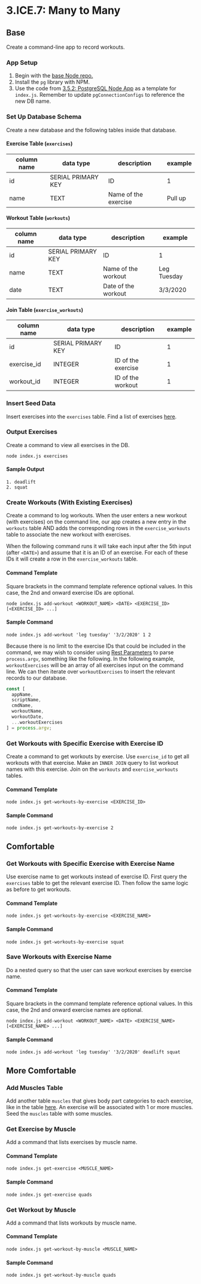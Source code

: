 # 3.ICE.7: Many to Many

## Base

Create a command-line app to record workouts.

### App Setup

1. Begin with the [base Node repo.](https://github.com/rocketacademy/base-node-bootcamp)
2. Install the `pg` library with NPM.
3. Use the code from [3.5.2: PostgreSQL Node App](../3.4-sql-applications/3.4.2-postgresql-node-app.md#select) as a template for `index.js`. Remember to update `pgConnectionConfigs` to reference the new DB name.

### Set Up Database Schema

Create a new database and the following tables inside that database.

#### Exercise Table (`exercises`)

| column name | data type          | description          | example |
| ----------- | ------------------ | -------------------- | ------- |
| id          | SERIAL PRIMARY KEY | ID                   | 1       |
| name        | TEXT               | Name of the exercise | Pull up |

#### Workout Table (`workouts`)

| column name | data type          | description         | example     |
| ----------- | ------------------ | ------------------- | ----------- |
| id          | SERIAL PRIMARY KEY | ID                  | 1           |
| name        | TEXT               | Name of the workout | Leg Tuesday |
| date        | TEXT               | Date of the workout | 3/3/2020    |

#### Join Table (`exercise_workouts`)

| column name  | data type          | description        | example |
| ------------ | ------------------ | ------------------ | ------- |
| id           | SERIAL PRIMARY KEY | ID                 | 1       |
| exercise\_id | INTEGER            | ID of the exercise | 1       |
| workout\_id  | INTEGER            | ID of the workout  | 1       |

### Insert Seed Data

Insert exercises into the `exercises` table. Find a list of exercises [here](https://en.wikipedia.org/wiki/List\_of\_weight\_training\_exercises).

### Output Exercises

Create a command to view all exercises in the DB.

```
node index.js exercises
```

#### Sample Output

```
1. deadlift
2. squat
```

### Create Workouts (With Existing Exercises)

Create a command to log workouts. When the user enters a new workout (with exercises) on the command line, our app creates a new entry in the `workouts` table AND adds the corresponding rows in the `exercise_workouts` table to associate the new workout with exercises.

When the following command runs it will take each input after the 5th input (after `<DATE>`) and assume that it is an ID of an exercise. For each of these IDs it will create a row in the `exercise_workouts` table.

#### Command Template

Square brackets in the command template reference optional values. In this case, the 2nd and onward exercise IDs are optional.

```
node index.js add-workout <WORKOUT_NAME> <DATE> <EXERCISE_ID> [<EXERCISE_ID> ...]
```

#### Sample Command

```
node index.js add-workout 'leg tuesday' '3/2/2020' 1 2
```

Because there is no limit to the exercise IDs that could be included in the command, we may wish to consider using [Rest Parameters](../../0-0-language-and-tooling/0.2-es6/0.2.3-es6-destructuring-spread-operators.md#rest-parameters) to parse `process.argv`, something like the following. In the following example, `workoutExercises` will be an array of all exercises input on the command line. We can then iterate over `workoutExercises` to insert the relevant records to our database.

```javascript
const [
  appName,
  scriptName,
  cmdName,
  workoutName,
  workoutDate,
  ...workoutExercises
] = process.argv;
```

### Get Workouts with Specific Exercise with Exercise ID

Create a command to get workouts by exercise. Use `exercise_id` to get all workouts with that exercise. Make an `INNER JOIN` query to list workout names with this exercise. Join on the `workouts` and `exercise_workouts` tables.

#### Command Template

```
node index.js get-workouts-by-exercise <EXERCISE_ID>
```

#### Sample Command

```
node index.js get-workouts-by-exercise 2
```

## Comfortable

### Get Workouts with Specific Exercise with Exercise Name

Use exercise name to get workouts instead of exercise ID. First query the `exercises` table to get the relevant exercise ID. Then follow the same logic as before to get workouts.

#### Command Template

```
node index.js get-workouts-by-exercise <EXERCISE_NAME>
```

#### Sample Command

```
node index.js get-workouts-by-exercise squat
```

### Save Workouts with Exercise Name

Do a nested query so that the user can save workout exercises by exercise name.

#### Command Template

Square brackets in the command template reference optional values. In this case, the 2nd and onward exercise names are optional.

```
node index.js add-workout <WORKOUT_NAME> <DATE> <EXERCISE_NAME> [<EXERCISE_NAME> ...]
```

#### Sample Command

```
node index.js add-workout 'leg tuesday' '3/2/2020' deadlift squat
```

## More Comfortable

### Add Muscles Table

Add another table `muscles` that gives body part categories to each exercise, like in the table [here](https://en.wikipedia.org/wiki/List\_of\_weight\_training\_exercises#Overview). An exercise will be associated with 1 or more muscles. Seed the `muscles` table with some muscles.

### Get Exercise by Muscle

Add a command that lists exercises by muscle name.

#### Command Template

```
node index.js get-exercise <MUSCLE_NAME>
```

#### Sample Command

```
node index.js get-exercise quads
```

### Get Workout by Muscle

Add a command that lists workouts by muscle name.

#### Command Template

```
node index.js get-workout-by-muscle <MUSCLE_NAME>
```

#### Sample Command

```
node index.js get-workout-by-muscle quads
```
